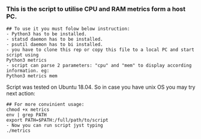 ### This is the script to utilise CPU and RAM metrics form a host PC.
```
## To use it you must folow below instruction:
- Python3 has to be installed.
- statsd daemon has to be installed.
- psutil daemon has to bi installed.
- you have to clone this rep or copy this file to a local PC and start script using 
Python3 metrics
- script can parse 2 parameters: "cpu" and "mem" to display according information. eg:
Python3 metrics mem
```
Script was tested on Ubuntu 18.04. So in case you have unix OS you may try next action:
```
## For more convinient usage:
chmod +x metrics
env | grep PATH
export PATH=$PATH:/full/path/to/script
- Now you can run script jyst typing 
./metrics
```
